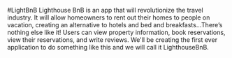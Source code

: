 #LightBnB
Lighthouse BnB is an app that will revolutionize the travel industry. It will allow homeowners to rent out their homes to people on vacation, creating an alternative to hotels and bed and breakfasts...There’s nothing else like it! Users can view property information, book reservations, view their reservations, and write reviews. We'll be creating the first ever application to do something like this and we will call it LighthouseBnB.